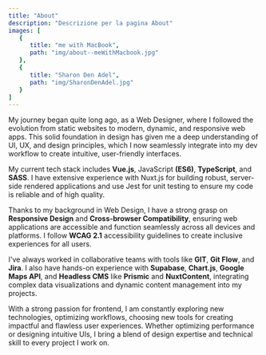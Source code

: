 ```yaml
---
title: "About"
description: "Descrizione per la pagina About"
images: [
   {   
      title: "me with MacBook",
      path: "img/about--meWithMacbook.jpg"
   },
   {   
      title: "Sharon Den Adel",
      path: "img/SharonDenAdel.jpg"
   }
]
---
```


<span class="bigCircle inlineIcon--layers hiddenFrom-mobile"></span>My journey began quite long ago, as a Web Designer, where I followed the evolution from static websites to modern, dynamic, and responsive web apps. This solid foundation in design has given me a deep understanding of UI, UX, and design principles, which I now seamlessly integrate into my dev workflow to create intuitive, user-friendly interfaces.

My current tech stack includes **Vue.js**, JavaScript **(ES6)**, **TypeScript**, and **SASS**. I have extensive experience with Nuxt.js for building robust, server-side rendered applications and use Jest for unit testing to ensure my code is reliable and of high quality.

Thanks to my background in Web Design, I have a strong grasp on **Responsive Design** and **Cross-browser Compatibility**, ensuring web applications are accessible and function seamlessly across all devices and platforms. I follow **WCAG 2.1** accessibility guidelines to create inclusive experiences for all users.

I've always worked in collaborative teams with tools like **GIT**, **Git Flow**, and **Jira**. I also have hands-on experience with **Supabase**, **Chart.js**, **Google Maps API**, and **Headless CMS** like **Prismic** and **NuxtContent**, integrating complex data visualizations and dynamic content management into my projects.

With a strong passion for frontend, I am constantly exploring new technologies, optimizing workflows, choosing new tools for creating impactful and flawless user experiences. Whether optimizing performance or designing intuitive UIs, I bring a blend of design expertise and technical skill to every project I work on.

<!-- ![my image](img/about--meWithMacbook.jpg) -->
